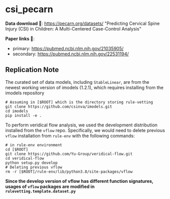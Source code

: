 # csi_pecarn

**Data download 🔗**: https://pecarn.org/datasets/ "Predicting Cervical Spine Injury (CSI) in Children: A Multi-Centered Case-Control Analysis"

**Paper links 📄**: 
- primary: https://pubmed.ncbi.nlm.nih.gov/21035905/
- secondary: https://pubmed.ncbi.nlm.nih.gov/22531194/

## Replication Note
The curated set of data models, including `StableLinear`, are from the newest working version of imodels (1.2.1), which requires installing from the imodels repository
```
# Assuming in [$ROOT] which is the directory storing rule-vetting 
git clone https://github.com/csinva/imodels.git
cd imodels
pip install -e .
```
To perform veridical flow analysis, we used the development distribution installed from the `vflow` repo. Specifically, we would need to delete previous `vflow` installation from `rule-env` with the following commands:
```
# in rule-env environment
cd [$ROOT]
git clone https://github.com/Yu-Group/veridical-flow.git
cd veridical-flow
python setup.py develop
# Deleting previous vflow
rm -r [$ROOT]/rule-env/lib/python3.8/site-packages/vflow
```
**Since the develop version of vflow has different function signatures, usages of `vflow` packages are modified in `rulevetting.template.dataset.py`**

